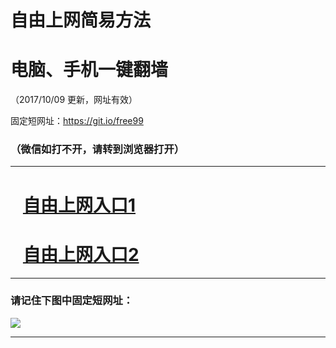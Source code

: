 ﻿# 自由上网简易方法

# 电脑、手机一键翻墙

（2017/10/09 更新，网址有效）

固定短网址：https://git.io/free99

### （微信如打不开，请转到浏览器打开）


***





# &nbsp;&nbsp; <a href="http://ft2639111719.fwq-tz-1001.info/fwqtz01.html?t=10090014530 " target="_blank">自由上网入口1</a>
# &nbsp;&nbsp; <a href="http://ft3182724993.fwq-tz-1002.info/fwqtz02.html?t=100900115586 " target="_blank">自由上网入口2</a>
***

### 请记住下图中固定短网址：

<img src="https://s3-us-west-2.amazonaws.com/fwq-1001/yjfq-20170905okok.png" /> 


***

